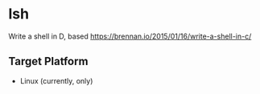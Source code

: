# lsh

Write a shell in D, based https://brennan.io/2015/01/16/write-a-shell-in-c/

## Target Platform

* Linux (currently, only)
